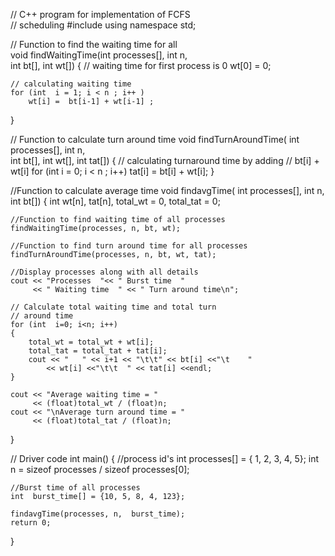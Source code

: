 // C++ program for implementation of FCFS  
// scheduling 
#include<iostream> 
using namespace std; 
  
// Function to find the waiting time for all  
void findWaitingTime(int processes[], int n,  
                          int bt[], int wt[]) 
{ 
    // waiting time for first process is 0 
    wt[0] = 0; 
  
    // calculating waiting time 
    for (int  i = 1; i < n ; i++ ) 
        wt[i] =  bt[i-1] + wt[i-1] ; 
} 
  
// Function to calculate turn around time 
void findTurnAroundTime( int processes[], int n,  
                  int bt[], int wt[], int tat[]) 
{ 
    // calculating turnaround time by adding 
    // bt[i] + wt[i] 
    for (int  i = 0; i < n ; i++) 
        tat[i] = bt[i] + wt[i]; 
} 
  
//Function to calculate average time 
void findavgTime( int processes[], int n, int bt[]) 
{ 
    int wt[n], tat[n], total_wt = 0, total_tat = 0; 
  
    //Function to find waiting time of all processes 
    findWaitingTime(processes, n, bt, wt); 
  
    //Function to find turn around time for all processes 
    findTurnAroundTime(processes, n, bt, wt, tat); 
  
    //Display processes along with all details 
    cout << "Processes  "<< " Burst time  "
         << " Waiting time  " << " Turn around time\n"; 
  
    // Calculate total waiting time and total turn  
    // around time 
    for (int  i=0; i<n; i++) 
    { 
        total_wt = total_wt + wt[i]; 
        total_tat = total_tat + tat[i]; 
        cout << "   " << i+1 << "\t\t" << bt[i] <<"\t    "
            << wt[i] <<"\t\t  " << tat[i] <<endl; 
    } 
  
    cout << "Average waiting time = " 
         << (float)total_wt / (float)n; 
    cout << "\nAverage turn around time = " 
         << (float)total_tat / (float)n; 
} 
  
// Driver code 
int main() 
{ 
    //process id's 
    int processes[] = { 1, 2, 3, 4, 5}; 
    int n = sizeof processes / sizeof processes[0]; 
  
    //Burst time of all processes 
    int  burst_time[] = {10, 5, 8, 4, 123}; 
  
    findavgTime(processes, n,  burst_time); 
    return 0; 
} 

